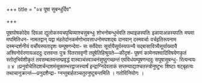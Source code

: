 +++
title = "०४ पूषा सुबन्धुर्दिव"

+++

पूषापोषकोदेवः दिवआ द्युलोकस्यचपृथिव्याश्चसुबन्धुः शोभनोबन्धुर्भवति तथाइळस्पतिः इळायाअन्नस्यपतिः मघवा मघमितिधन- नामतद्वान् यद्वा मंहतेर्दानकर्मणोभावसाधनोमघशद्बः दानवान् दस्मवर्चाः वर्चइतिरूपनाम दस्मन्दर्शनीयं वर्चोयस्यतादृशः यम्पूषणन्देवा- सः सर्वेदेवाः सूर्यायैसूर्यस्यपत्न्यै यद्बासावित्र्यैसूर्याख्यायै अश्विनोर्वरणायअददुः दत्तवन्तः पुत्रः पितराववृणी तपूषेतिहिश्रूयते—कीदृशं- पूषणं कामेनपश्वादिविषयेणकृतं स्तोतृभिर्वशीकृतं तवसम्बलवन्तम्प्रवृद्धं वास्वञ्चंस्वञ्चनंसुष्ठुगच्छन्तं एवंविधंयम्पूषणन्ददुः सपूषासुबन्धु- रित्यन्वयः ॥ ४ ॥प्रनुवोचेतिदशर्चन्दशमंसूक्तम्भरद्वाजस्यार्षं इन्द्राग्निदेवताकं सप्तम्याद्याश्चतस्त्रोनुष्टुभः शिष्टाः षट्बृहत्यः तथाचानुक्रान्तं—प्रनुदशैन्द्रा- ग्नन्तुबार्हतञ्चतुरनुष्टुबन्तमिति । गतोविनियोगः ।
